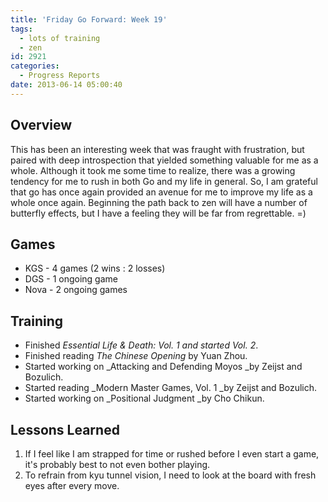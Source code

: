 ```yaml
---
title: 'Friday Go Forward: Week 19'
tags:
  - lots of training
  - zen
id: 2921
categories:
  - Progress Reports
date: 2013-06-14 05:00:40
---
```


## Overview

This has been an interesting week that was fraught with frustration, but paired with deep introspection that yielded something valuable for me as a whole. Although it took me some time to realize, there was a growing tendency for me to rush in both Go and my life in general. So, I am grateful that go has once again provided an avenue for me to improve my life as a whole once again. Beginning the path back to zen will have a number of butterfly effects, but I have a feeling they will be far from regrettable. =)

## Games

*   <span style="line-height: 13px;">KGS - 4 games (2 wins : 2 losses)</span>
*   DGS - 1 ongoing game
*   Nova - 2 ongoing games

## Training

*   <span style="line-height: 13px;">Finished _Essential Life &amp; Death: Vol. 1 _and started_ Vol. 2_.</span>
*   Finished reading _The Chinese Opening_ by Yuan Zhou.
*   Started working on _Attacking and Defending Moyos _by Zeijst and Bozulich.
*   Started reading _Modern Master Games, Vol. 1 _by Zeijst and Bozulich.
*   Started working on _Positional Judgment _by Cho Chikun.

## Lessons Learned

1.  If I feel like I am strapped for time or rushed before I even start a game, it's probably best to not even bother playing.
2.  To refrain from kyu tunnel vision, I need to look at the board with fresh eyes after every move.